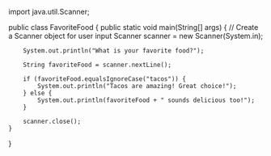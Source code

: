 import java.util.Scanner;

public class FavoriteFood {
    public static void main(String[] args) {
        // Create a Scanner object for user input
        Scanner scanner = new Scanner(System.in);

        System.out.println("What is your favorite food?");
       
        String favoriteFood = scanner.nextLine();
        
        if (favoriteFood.equalsIgnoreCase("tacos")) {
            System.out.println("Tacos are amazing! Great choice!");
        } else {
            System.out.println(favoriteFood + " sounds delicious too!");
        }
        
        scanner.close();
    }
}
